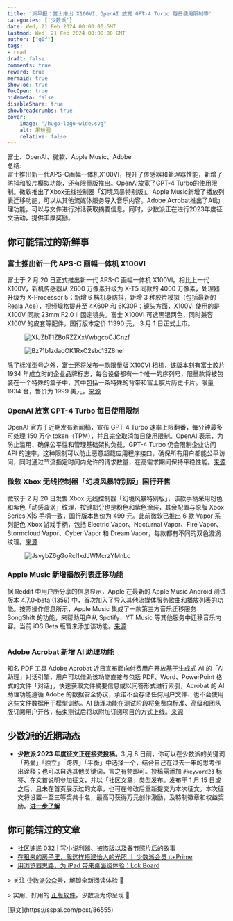 ```yaml
---
title: '派早报：富士推出 X100VI、OpenAI 放宽 GPT-4 Turbo 每日使用限制等'
categories: ['少数派']
date: Wed, 21 Feb 2024 00:00:00 GMT
lastmod: Wed, 21 Feb 2024 00:00:00 GMT
author: ["g0f"]
tags:
- read
draft: false 
comments: true
reward: true 
mermaid: true 
showToc: true 
TocOpen: true 
hidemeta: false 
disableShare: true 
showbreadcrumbs: true 
cover:
    image: "/hugo-logo-wide.svg"
    alt: 果粉圈
    relative: false
---
```


<div>

<div> 富士、OpenAI、微软、Apple Music、Adobe<br/>
总结:<br/>
富士推出新一代APS-C画幅一体机X100VI，提升了传感器和处理器性能，新增了防抖和胶片模拟功能，还有限量版推出。OpenAI放宽了GPT-4 Turbo的使用限制。微软推出了Xbox无线控制器「幻境风暴特别版」。Apple Music新增了播放列表迁移功能，可以从其他流媒体服务导入音乐内容。Adobe Acrobat推出了AI助理功能，可以与文件进行对话获取摘要信息。同时，少数派正在进行2023年度征文活动，提供丰厚奖励。 <div>
<h2>你可能错过的新鲜事</h2><h3>富士推出新一代 APS-C 画幅一体机 X100VI</h3><p>富士于 2 月 20 日正式推出新一代 APS-C 画幅一体机 X100VI。相比上一代 X100V，新机传感器从 2600 万像素升级为 X-T5 同款的 4000 万像素，处理器升级为 X-Processor 5；新增 6 档机身防抖，新增 3 种胶片模拟（包括最新的 Reala Ace），视频规格提升至 4K60P 和 6K30P；镜头方面，X100VI 使用的是 X100V 同款 23mm F2.0 II 固定镜头。富士 X100VI 可选黑银两色，同时兼容 X100V 的皮套等配件，国行版本定价 11390 元， 3 月 1 日正式上市。</p><figure class="image ss-img-wrapper"><img alt="XIJZbT1ZBoRZZXxVwbgcoCJCnzf" src="https://cdn.sspai.com/editor/u_/cnadvulb34tenbpc0pcg?imageView2/2/w/1120/q/90/interlace/1/ignore-error/1"/></figure><figure class="image ss-img-wrapper"><img alt="Bz71b1zdaoOK1RxC2sbc13Z8neI" src="https://cdn.sspai.com/editor/u_/cnadvutb34tenbpc0pd0?imageView2/2/w/1120/q/90/interlace/1/ignore-error/1"/></figure><p>除了标准型号之外，富士还将发布一款限量版 X100VI 相机，该版本刻有富士胶片 1934 年成立时的企业品牌标志，每台设备都有一个唯一的序列号，限量款将被包装在一个特殊的盒子中，其中包括一条特殊的背带和富士胶片历史卡片。限量 1934 台，售价为 1999 美元。<a href="https://m.ithome.com/html/751018.htm">来源</a></p><h3>OpenAI 放宽 GPT-4 Turbo 每日使用限制</h3><p>OpenAI 官方于近期发布新闻稿，宣布 GPT-4 Turbo 速率上限翻番，每分钟最多可处理 150 万个 token（TPM），并且完全取消每日使用限制。OpenAI 表示，为防止滥用、确保公平性和管理基础架构负载，GPT-4 Turbo 仍会限制企业访问 API 的速率，这种限制可以防止恶意超载应用程序接口，确保所有用户都能公平访问，同时通过节流指定时间内允许的请求数量，在高需求期间保持平稳性能。<a href="https://www.pingwest.com/w/292580">来源</a></p><h3>微软 Xbox 无线控制器「幻境风暴特别版」国行开售</h3><p>微软于 2 月 20 日发售 Xbox 无线控制器「幻境风暴特别版」，该款手柄采用粉色和紫色「动感漩涡」纹理，按键部分也是粉色和紫色涂装，其余配置与原版 Xbox Series X|S 手柄一致，国行版本售价为 499 元。此前微软已推出 6 款 Vapor 系列配色 Xbox 游戏手柄，包括 Electric Vapor、Nocturnal Vapor、Fire Vapor、Stormcloud Vapor、Cyber Vapor 和 Dream Vapor，每款都有不同的双色漩涡纹理。<a href="https://m.ithome.com/html/751019.htm">来源</a></p><figure class="image ss-img-wrapper"><img alt="JsvybZ6gGoRcl1xdJWMcrzYMnLc" src="https://cdn.sspai.com/editor/u_/cnadvv5b34tenbpc0pdg?imageView2/2/w/1120/q/90/interlace/1/ignore-error/1"/></figure><h3>Apple Music 新增播放列表迁移功能</h3><p>据 Reddit 中用户所分享的信息显示，Apple 在最新的 Apple Music Android 测试版本 4.7.0-beta (1359) 中，首次加入了导入其他流媒体服务歌曲和播放列表的功能。按照操作信息所示，Apple Music 集成了一款第三方音乐迁移服务 SongShift 的功能，来帮助用户从 Spotify、YT Music 等其他服务中迁移音乐内容。当前 iOS Beta 版暂未添加该功能。<a href="https://www.reddit.com/r/AppleMusic/comments/1at8g93/apple_music_470beta_1359_for_android_apple/#iossharentf">来源</a></p><figure class="ss-imgRows"><img alt="" src="https://cdn.sspai.com/2024/02/21/86afab8a7130dbe4c173032d244c1264.png?imageView2/2/w/1120/q/90/interlace/1/ignore-error/1"/><img alt="" src="https://cdn.sspai.com/2024/02/21/42082c7cf0070f9b81c9e43133784ed6.png?imageView2/2/w/1120/q/90/interlace/1/ignore-error/1"/></figure><h3>Adobe Acrobat 新增 AI 助理功能</h3><p>知名 PDF 工具 Adobe Acrobat 近日宣布面向付费用户开放基于生成式 AI 的「AI 助理」对话引擎，用户可以借助该功能直接与包括 PDF、Word、PowerPoint 格式的文件「对话」，快速获取文件摘要信息或以问答形式进行索引，Acrobat 的 AI 助理功能遵循 Adobe 的数据安全协议，承诺不会存储任何用户文件、也不会使用这些文件数据用于模型训练。AI 助理功能在测试阶段将免费向标准、高级和团队版订阅用户开放，结束测试后将以附加订阅项目的方式上线。<a href="https://www.theverge.com/2024/2/20/24077217/adobe-acrobat-generative-ai-assistant-chatbot-pdf-document">来源</a></p><h2>少数派的近期动态</h2><ul><li><strong>少数派 2023 年度征文正在接受投稿。</strong>3 月 8 日前，你可以在少数派的关键词「热爱」「独立」「跨界」「平衡」中选择一个，结合自己在过去一年的思考作出诠释；也可以自选其他关键词，言之有物即可。投稿需添加 <code>#keyword23</code> 标签、在文首说明参加征文，并以「社区文章」类型发布。发布于 1 月 15 日或之后、且未在首页展示过的文章，也可在修改后重新提交为本次征文。本次征文将设置一至三等奖共十名，最高可获得万元创作激励，及特制徽章和权益奖励。<a href="https://sspai.com/post/86409"><strong>进一步了解</strong></a></li></ul><h2>你可能错过的文章</h2><ul><li><a href="https://sspai.com/post/86538">社区速递 032 | 写小说利器、被盗版以及春节照片后的故事</a></li><li><a href="https://sspai.com/prime/story/lighting-design-for-rented-properties">在租来的房子里，我这样搭建怡人的光照 ｜ 少数派会员 π+Prime</a></li><li><a href="https://sspai.com/post/86288">用浏览器思路，为 iPad 带来桌面级体验：Lok Board</a></li></ul><p>&gt; 关注 <a href="https://sspai.com/s/J71e">少数派公众号</a>，解锁全新阅读体验 📰</p><p>&gt; 实用、好用的 <a href="https://sspai.com/mall">正版软件</a>，少数派为你呈现 🚀</p>
</div></div>
</div>

<div>
[原文](https://sspai.com/post/86555)
</div>

